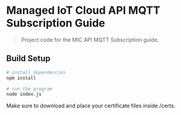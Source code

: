 # Managed IoT Cloud API MQTT Subscription Guide

> Project code for the MIC API MQTT Subscription guide.

## Build Setup

``` bash
# install dependencies
npm install

# run the program
node index.js
```

Make sure to download and place your certificate files inside /certs.
